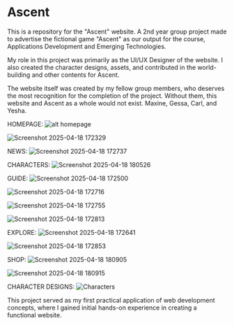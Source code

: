 # Ascent

This is a repository for the "Ascent" website. A 2nd year group project made to advertise the fictional game "Ascent" as our output for the course, Applications Development and Emerging Technologies. 

My role in this project was primarily as the UI/UX Designer of the website. I also created the character designs, assets, and contributed in the world-building and other contents for Ascent.  

The website itself was created by my fellow group members, who deserves the most recognition for the completion of the project. Without them, this website and Ascent as a whole would not exist. Maxine, Gessa, Carl, and Yesha.

HOMEPAGE:
![alt  homepage](https://github.com/user-attachments/assets/2e226b20-e8e2-4425-bc35-e9e08c5cb7be)

![Screenshot 2025-04-18 172329](https://github.com/user-attachments/assets/1ede007b-b7b8-423d-b195-7ca41a511d28)

NEWS:
![Screenshot 2025-04-18 172737](https://github.com/user-attachments/assets/3fe75589-aa16-4711-8fea-9a2588dad561)

CHARACTERS:
![Screenshot 2025-04-18 180526](https://github.com/user-attachments/assets/a148c44c-ce84-4ef6-b915-900d65cd455a)

GUIDE:
![Screenshot 2025-04-18 172500](https://github.com/user-attachments/assets/0e2ed415-786d-4564-a282-6972b18964f5)

![Screenshot 2025-04-18 172716](https://github.com/user-attachments/assets/6cfe4b92-6b4e-4d04-8f63-52da2dc26f8a)

![Screenshot 2025-04-18 172755](https://github.com/user-attachments/assets/329b03d4-62b8-4b6a-984a-21e490a8d1f2)

![Screenshot 2025-04-18 172813](https://github.com/user-attachments/assets/d49fb8dd-a15b-49e1-8935-0511fc49376d)

EXPLORE:
![Screenshot 2025-04-18 172641](https://github.com/user-attachments/assets/863e0c2a-02d5-4107-ab36-d967f9f999ca)

![Screenshot 2025-04-18 172853](https://github.com/user-attachments/assets/c9f855ab-0047-4d26-9955-3e89a4c39218)

SHOP:
![Screenshot 2025-04-18 180905](https://github.com/user-attachments/assets/0bfc57a2-5d6a-4ff5-acdf-05b34dcc281f)

![Screenshot 2025-04-18 180915](https://github.com/user-attachments/assets/55287da0-cbfa-4123-8969-e5c372bb20b2)


CHARACTER DESIGNS:
![Characters](https://github.com/user-attachments/assets/067e8405-ddc2-4aa0-870a-c4472e66cb3f)


This project served as my first practical application of web development concepts, where I gained initial hands-on experience in creating a functional website.

